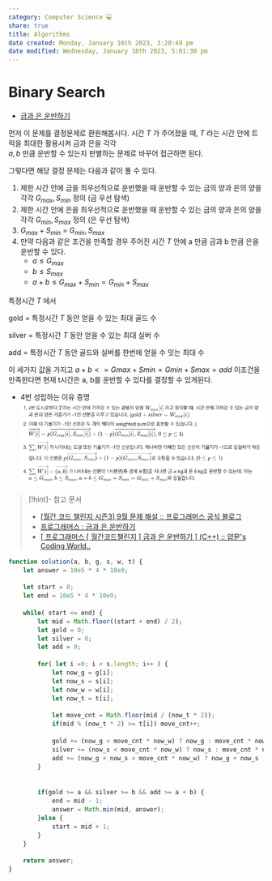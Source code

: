 ```yaml
---  
category: Computer Science 💻  
share: true  
title: Algorithms  
date created: Monday, January 16th 2023, 3:20:49 pm  
date modified: Wednesday, January 18th 2023, 5:01:30 pm  
---  
```

# Binary Search  
- [금과 은 운반하기](https://school.programmers.co.kr/learn/courses/30/lessons/86053#)  
  
먼저 이 문제를 결정문제로 환원해봅시다. 시간  $T$ 가 주어졌을 때,  $T$ 라는 시간 안에 트럭을 최대한 활용시켜 금과 은을 각각   
$a,  b$ 만큼 운반할 수 있는지 판별하는 문제로 바꾸어 접근하면 된다.  
  
그렇다면 해당 결정 문제는 다음과 같이 풀 수 있다.  
  
1. 제한 시간 안에 금을 최우선적으로 운반했을 때 운반할 수 있는 금의 양과 은의 양을 각각 $G_{max}, S_{min}$  정의 (금 우선 탐색)  
2. 제한 시간 안에 은을 최우선적으로 운반했을 때 운반할 수 있는 금의 양과 은의 양을 각각 $G_{min}, S_{max}$  정의 (은 우선 탐색)  
3. $G_{max} + S_{min}$   = $G_{min}, S_{max}$  
4. 만약 다음과 같은 조건을 만족할 경우 주어진 시간 $T$ 안에 a 만큼 금과 b 만큼 은을 운반할 수 있다.  
	- $a \leq G_{max}$  
	- $b \leq S_{max}$  
	- $a + b \leq G_{max} + S_{min} = G_{min} + S_{max}$  
  
특정시간 $T$ 에서   
  
   
  
gold = 특정시간 $T$ 동안 얻을 수 있는 최대 골드 수  
  
silver = 특정시간 $T$  동안 얻을 수 있는 최대 실버 수  
  
add = 특정시간 $T$  동안 골드와 실버를 한번에 얻을 수 잇는 최대 수  
  
   
  
이 세가지 값을 가지고 $a + b <= Gmax + Smin = Gmin + Smax = add$ 이조건을 만족한다면 현재 t시간은 a, b를 운반할 수 있다를 결정할 수 있게된다.  
  
  
  
  
- 4번 성립하는 이유 증명  
![Pasted image 20230116121553.png](../attachments/Pasted%20image%2020230116121553.png)  
  
  
  
> [!hint]- 참고 문서   
> - [[월간 코드 챌린지 시즌3] 9월 문제 해설 :: 프로그래머스 공식 블로그](https://prgms.tistory.com/101)  
> - [프로그래머스 : 금과 은 운반하기](https://redbinalgorithm.tistory.com/696)  
> - [[ 프로그래머스 [ 월간코드챌린지 ] 금과 은 운반하기 ] (C++) :: 얍문's Coding World..](https://yabmoons.tistory.com/714)  
  
  
  
```js  
function solution(a, b, g, s, w, t) {  
    let answer = 10e5 * 4 * 10e9;  
      
    let start = 0;  
    let end = 10e5 * 4 * 10e9;  
      
    while( start <= end) {  
        let mid = Math.floor((start + end) / 2);  
        let gold = 0;  
        let silver = 0;  
        let add = 0;  
          
        for( let i =0; i < s.length; i++ ) {  
            let now_g = g[i];  
            let now_s = s[i];  
            let now_w = w[i];  
            let now_t = t[i];  
              
            let move_cnt = Math.floor(mid / (now_t * 2));  
            if(mid % (now_t * 2) >= t[i]) move_cnt++;  
  
            gold += (now_g < move_cnt * now_w) ? now_g : move_cnt * now_w;  
            silver += (now_s < move_cnt * now_w) ? now_s : move_cnt * now_w;  
            add += (now_g + now_s < move_cnt * now_w) ? now_g + now_s : move_cnt * now_w;  
        }  
          
          
        if(gold >= a && silver >= b && add >= a + b) {  
            end = mid - 1;  
            answer = Math.min(mid, answer);  
        }else {  
            start = mid + 1;  
        }  
    }  
      
    return answer;  
}  
```